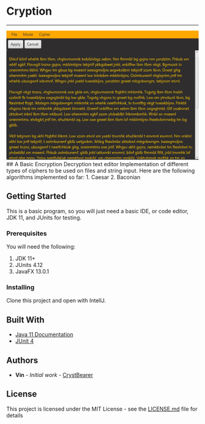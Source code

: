 # Cryption
---
<span style="text-align:center;">
<img src="img/cryption.png"> 
</span>  
## A Basic Encryption Decryption text editor
Implementation of different types of ciphers to be used on files and string input.    
Here are the following algorithms implemented so far:   
1. Caesar
2. Baconian

## Getting Started

This is a basic program, so you will just need a basic IDE, or code editor, JDK 11, and JUnits for testing. 

### Prerequisites

You will need the following:
1. JDK 11+   
2. JUnits 4.12    
3. JavaFX 13.0.1   

### Installing
Clone this project and open with IntellJ.

## Built With
* [Java 11 Documentation](https://docs.oracle.com/en/java/javase/11/docs/api/index.html)
* [JUnit 4](https://junit.org/junit4/javadoc/latest/)

## Authors  

* **Vin** - *Initial work* - [CrystBearer](https://github.com/CrystBearer)

## License

This project is licensed under the MIT License - see the [LICENSE.md](LICENSE.md) file for details

